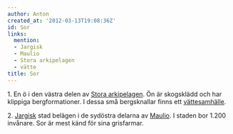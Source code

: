 ```yaml
---
author: Anton
created_at: '2012-03-13T19:08:36Z'
id: Sor
links:
  mention:
  - Jargisk
  - Maulio
  - Stora arkipelagen
  - vätte
title: Sor
---
```


1\. En ö i den västra delen av [Stora arkipelagen]. Ön är skogsklädd och har klippiga
bergformationer. I dessa små bergsknallar finns ett [vättesamhälle].

2\. [Jargisk] stad belägen i de sydöstra delarna av [Maulio]. I staden bor 1.200 invånare. Sor är
mest känd för sina grisfarmar.

  [Stora arkipelagen]: Stora_arkipelagen
  [vättesamhälle]: vätte
  [Jargisk]: Jargisk
  [Maulio]: Maulio
